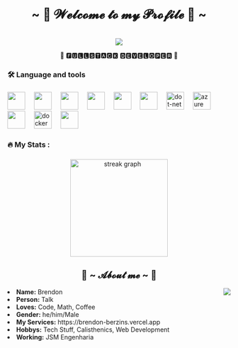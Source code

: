 <h1 align="center">~ 🍂 𝓦𝓮𝓵𝓬𝓸𝓶𝓮 𝓽𝓸 𝓶𝔂 𝓟𝓻𝓸𝓯𝓲𝓵𝓮 🍃 ~</h1>
<br>
<div align="center">
<!-- <a href="https://discord.com/users/1170124558959910912" > -->
  <a href="https://discord.com/users/1070647662027751455" >
   <img src="https://lanyard.cnrad.dev/api/1070647662027751455?theme=light&bg=f3f3f3&showDisplayName=true&animated=true&hideDiscrim=true&borderRadius=20px&idleMessage=Probably%20working%20on%20a%20project%20☄️"  />
  </a>
    <br>
  <p>🌊 🅵🆄🅻🅻🆂🆃🅰🅲🅺 🅳🅴🆅🅴🅻🅾🅿🅴🆁 🌊</p>
</div>

###

<h3 align="left">🛠 Language and tools</h3>

###

<div align="left">
  <img src="https://cdn.jsdelivr.net/gh/devicons/devicon@latest/icons/javascript/javascript-original.svg" height="40"/>
  <img width="12" />
  <img src="https://cdn.jsdelivr.net/gh/devicons/devicon@latest/icons/typescript/typescript-original.svg" height="40"/>
  <img width="12" />
  <img src="https://cdn.jsdelivr.net/gh/devicons/devicon@latest/icons/nodejs/nodejs-original-wordmark.svg" height="40"/>
  <img width="12" />
  <img src="https://cdn.jsdelivr.net/gh/devicons/devicon@latest/icons/react/react-original.svg" height="40"/>
  <img width="12" />
  <img src="https://cdn.jsdelivr.net/gh/devicons/devicon@latest/icons/csharp/csharp-original.svg" height="40"/>
  <img width="12" />
  <img src="https://cdn.jsdelivr.net/gh/devicons/devicon@latest/icons/blazor/blazor-original.svg" height="40"/>
  <img width="12" />
  <img src="https://cdn.jsdelivr.net/gh/devicons/devicon/icons/dot-net/dot-net-plain-wordmark.svg" height="40" alt="dot-net logo"  />
  <img width="12" />
  <img src="https://cdn.jsdelivr.net/gh/devicons/devicon@latest/icons/azure/azure-original.svg" height="40" alt="azure"/>
  <img width="12" />
  <img src="https://cdn.jsdelivr.net/gh/devicons/devicon@latest/icons/amazonwebservices/amazonwebservices-plain-wordmark.svg" height="40"/>  
  <img width="12" />
  <img src="https://cdn.jsdelivr.net/gh/devicons/devicon/icons/docker/docker-plain-wordmark.svg" height="40" alt="docker logo"  />
  <img width="12" />
  <img src="https://cdn.jsdelivr.net/gh/devicons/devicon@latest/icons/archlinux/archlinux-original.svg" height="40"/>
</div>

###

<h3 align="left">🔥   My Stats :</h3>

###

<div align="center">
  <img src="https://streak-stats.demolab.com?user=BrendonNiero&locale=en&mode=daily&theme=dark&hide_border=false&border_radius=5&order=3" height="220" alt="streak graph"  />
</div>

###
<div>
<h2 align="center"> 🐸 ~ 𝓐𝓫𝓸𝓾𝓽 𝓶𝓮 ~ 🐸 </h2>
  <div align="center">
<img src="https://media.tenor.com/pSOi8z7BCqQAAAAi/marija-marija-muse-dash.gif" align="right">
  </div>
<li>
 <b>Name:</b> Brendon</li>
<li>
<b>Person:</b> Talk
</li>
<li>
<b>Loves:</b> Code, Math, Coffee
</li>
<li>
<b>Gender:</b> he/him/Male
</li>
<li>
<b>My Services:</b> https://brendon-berzins.vercel.app
</li>
<li>
<b>Hobbys:</b> Tech Stuff, Calisthenics, Web Development
</li>
<li>
<b>Working:</b> JSM Engenharia
</li>
<br><br><br>
</div>
